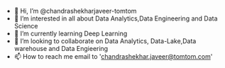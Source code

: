 - 👋 Hi, I’m @chandrashekharjaveer-tomtom
- 👀 I’m interested in all about Data Analytics,Data Engineering and Data Science
- 🌱 I’m currently learning Deep Learning
- 💞️ I’m looking to collaborate on Data Analytics, Data-Lake,Data warehouse and Data Engieering 
- 📫 How to reach me  email to 'chandrashekhar.javeer@tomtom.com'

<!---
chandrashekharjaveer-tomtom/chandrashekharjaveer-tomtom is a ✨ special ✨ repository because its `README.md` (this file) appears on your GitHub profile.
You can click the Preview link to take a look at your changes.
--->
